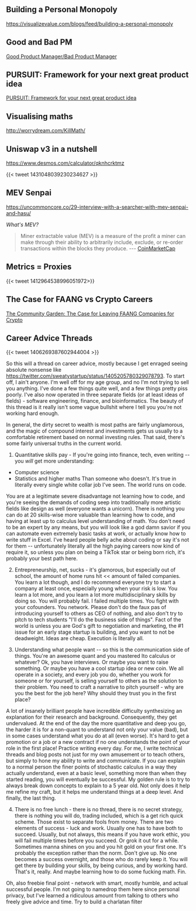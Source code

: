 
## Building a Personal Monopoly 

https://visualizevalue.com/blogs/feed/building-a-personal-monopoly

## Good and Bad PM

[Good Product Manager/Bad Product Manager](https://a16z.com/2012/06/15/good-product-managerbad-product-manager/)

## PURSUIT: Framework for your next great product idea

[PURSUIT: Framework for your next great product idea](
https://uxdesign.cc/pursuit-a-product-framework-for-product-y-folks-9575244fe9d2)

## Visualising maths

http://worrydream.com/KillMath/  

## Uniswap v3 in a nutshell

https://www.desmos.com/calculator/qknhcrktmz

{{< tweet 1431048039230234627 >}}

## MEV Senpai

https://uncommoncore.co/29-interview-with-a-searcher-with-mev-senpai-and-hasu/

*What's MEV?*
> Miner extractable value (MEV) is a measure of the profit a miner can make through their ability to arbitrarily include, exclude, or re-order transactions within the blocks they produce. --- [CoinMarketCap](https://coinmarketcap.com/alexandria/glossary/miner-extractable-value-mev)

## Metrics = Proxies

{{< tweet 1412964538996051972>}}

## The Case for FAANG vs Crypto Careers

[The Community Garden: The Case for Leaving FAANG Companies for Crypto](https://www.paradigm.xyz/2021/09/the-community-garden-the-case-for-leaving-faang-companies-for-crypto/)

## Career Advice Threads

{{< tweet 1406269387602944004 >}}

So this will a thread on career advice, mostly because I get enraged seeing absolute nonsense like https://twitter.com/sweatystartup/status/1405205780329078793. To start off, I ain't anyone. I'm well off for my age group, and no I'm not trying to sell you anything. I've done a few things quite well, and a few things pretty piss poorly. I've also now operated in three separate fields (or at least ideas of fields) - software engineering, finance, and bioinformatics. The beauty of this thread is it really isn't some vague bullshit where I tell you you're not working hard enough.

In general, the dirty secret to wealth is most paths are fairly unglamorous, and the magic of compound interest and investments gets us usually to a comfortable retirement based on normal investing rules. That said, there's some fairly universal truths in the current world.

1) Quantitative skills pay - If you're going into finance, tech, even writing -- you *will* get more understanding:
- Computer science
- Statistics and higher maths
Than someone who doesn't. It's true in literally every single white collar job I've seen. The world runs on code.

You are at a legitimate severe disadvantage not learning how to code, and you're seeing the demands of coding seep into traditionally more artistic fields like design as well (everyone wants a unicorn). There is nothing you can do at 20 skills-wise more valuable than learning how to code, and having at least up to calculus level understanding of math. You don't need to be an expert by any means, but you will look like a god damn savior if you can automate even extremely basic tasks at work, or actually know how to write stuff in Excel. I've heard people belly ache about coding or say it's not for them -- unfortunately literally all the high paying careers now kind of require it, so unless you plan on being a TikTok star or being born rich, it's probably your best path here.

2) Entrepreneurship, net, sucks - it's glamorous, but especially out of school, the amount of home runs hit << amount of failed companies. You learn a lot though, and I do recommend everyone try to start a company at least once, especially young when your risk is low. You learn a lot more, and you learn a lot more multidisciplinary skills by doing so. You will probably fail. I failed multiple times. You fight with your cofounders. You network. Please don't do the faux pas of introducing yourself to others as CEO of nothing, and also don't try to pitch to tech students "I'll do the business side of things". Fact of the world is unless you are God's gift to negotiation and marketing, the #1 issue for an early stage startup is building, and you want to not be deadweight. Ideas are cheap. Execution is literally all.

3) Understanding what people want -- so this is the communication side of things. You're an awesome quant and you mastered Ito calculus or whatever? Ok, you have interviews. Or maybe you want to raise something. Or maybe you have a cool startup idea or new coin. We all operate in a society, and every job you do, whether you work for someone or for yourself, is selling yourself to others as the solution to their problem. You need to craft a narrative to pitch yourself - why are you the best for the job here? Why should they trust you in the first place?

A lot of insanely brilliant people have incredible difficulty synthesizing an explanation for their research and background. Consequently, they get undervalued. At the end of the day the more quantitative and deep you go, the harder it is for a non-quant to understand not only your value (bad), but in some cases understand what you do at all (even worse). It's hard to get a promotion or a job or a new contract if no one understands the point of your role in the first place!
Practice writing every day. For me, I write technical threads and blog posts not just for my own amusement or to teach others, but simply to hone my ability to write and communicate. If you can explain to a normal person the finer points of stochastic calculus in a way they actually understand, even at a basic level, something more than when they started reading, you will eventually be successful. My golden rule is to try to always break down concepts to explain to a 5 year old. Not only does it help me refine my craft, but it helps me understand things at a deep level. And finally, the last thing.

4) There is no free lunch - there is no thread, there is no secret strategy, there is nothing you will do, trading included, which is a get rich quick scheme. Those exist to separate fools from money. There are two elements of success - luck and work. Usually one has to have both to succeed. Usually, but not always, this means if you have work ethic, you will fail multiple times before you succeed. Or grok it out for a while. Sometimes manna shines on you and you hit gold on your first one. It's probably the exception rather than the norm. Don't give up. No one becomes a success overnight, and those who do rarely keep it. You will get there by building your skills, by being curious, and by working hard. That's it, really. And maybe learning how to do some fucking math. Fin.

Oh, also freebie final point - network with smart, mostly humble, and actual successful people. I'm not going to namedrop them here since personal privacy, but I've learned a ridiculous amount from talking to others who freely give advice and time. Try to build a charlatan filter
